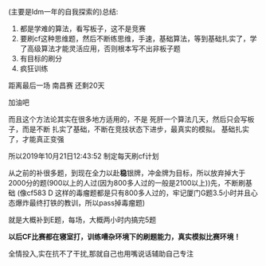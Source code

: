 (主要是ldm一年的自我探索的)总结:
1. 都是学难的算法，看写板子，这不是竞赛
2. 要刷cf这种思维题，然后不断练思维，手速，基础算法，等到基础扎实了，学了高级算法才能灵活应用，否则根本写不出非板子题
3. 有目标的刷分
4. 疯狂训练

距离最后一场  南昌赛  还剩20天

加油吧

而且这个方法论其实在很多地方适用的，不是
死肝一个算法几天，然后只会写板子，而是不断
扎实了基础，不断在竞技状态下进步，最真实的模拟。
基础扎实了，才能真正变强

所以2019年10月21日12:43:52 制定每天刷cf计划

从之前的补很多题，到现在全力以赴**稳**银牌，冲金牌为目标，所以放弃掉大于2000分的题(900以上的人过(因为800多人过的一般是2100以上))先，不断刷基础
(像cf583 D 这样的毒瘤题都是只有800多人过的，牢记厦门G题3.5小时并且心态爆炸最终打铁的教训，所以pass掉毒瘤题)

就是大概补到E题，每场，大概两小时内搞完5题




**以后CF比赛都在寝室打，训练嘈杂环境下的刷题能力，真实模拟比赛环境！**

全情投入,实在抗不了干扰,那就自己也用嘴说话辅助自己专注